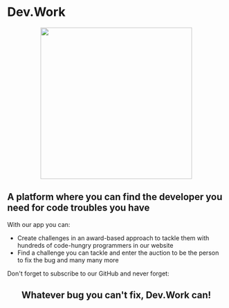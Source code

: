 # Dev.Work

<div align="center"> <img src="https://user-images.githubusercontent.com/27622683/187276404-4e05d486-6084-4f0f-b2c0-16aa586b649e.png" width=350> </div>

## A platform where you can find the developer you need for code troubles you have

With our app you can:
- Create challenges in an award-based approach to tackle them with hundreds of code-hungry programmers in our website
- Find a challenge you can tackle and enter the auction to be the person to fix the bug
and many many more

Don't forget to subscribe to our GitHub and never forget:
## <div align="center">Whatever bug you can't fix, Dev.Work can!</div>

